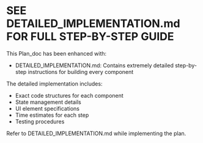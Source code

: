 # SEE DETAILED_IMPLEMENTATION.md FOR FULL STEP-BY-STEP GUIDE

This Plan_doc has been enhanced with:
- DETAILED_IMPLEMENTATION.md: Contains extremely detailed step-by-step instructions for building every component

The detailed implementation includes:
- Exact code structures for each component
- State management details
- UI element specifications
- Time estimates for each step
- Testing procedures

Refer to DETAILED_IMPLEMENTATION.md while implementing the plan.

